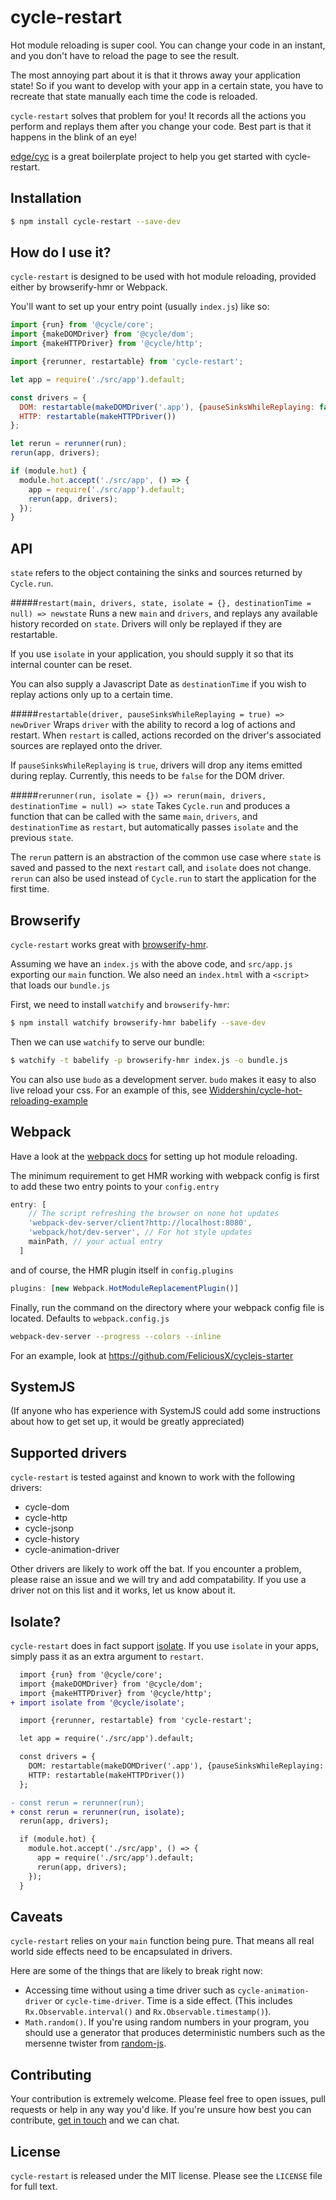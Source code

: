 # cycle-restart

Hot module reloading is super cool. You can change your code in an instant, and you don't have to reload the page to see the result.

The most annoying part about it is that it throws away your application state! So if you want to develop with your app in a certain state, you have to recreate that state manually each time the code is reloaded.

`cycle-restart` solves that problem for you! It records all the actions you perform and replays them after you change your code. Best part is that it happens in the blink of an eye!

[edge/cyc](https://github.com/edge/cyc) is a great boilerplate project to help you get started with cycle-restart.

Installation
---

```bash
$ npm install cycle-restart --save-dev
```

How do I use it?
---

`cycle-restart` is designed to be used with hot module reloading, provided either by browserify-hmr or Webpack.

You'll want to set up your entry point (usually `index.js`) like so:

```js
import {run} from '@cycle/core';
import {makeDOMDriver} from '@cycle/dom';
import {makeHTTPDriver} from '@cycle/http';

import {rerunner, restartable} from 'cycle-restart';

let app = require('./src/app').default;

const drivers = {
  DOM: restartable(makeDOMDriver('.app'), {pauseSinksWhileReplaying: false}),
  HTTP: restartable(makeHTTPDriver())
};

let rerun = rerunner(run);
rerun(app, drivers);

if (module.hot) {
  module.hot.accept('./src/app', () => {
    app = require('./src/app').default;
    rerun(app, drivers);
  });
}
```

API
---

`state` refers to the object containing the sinks and sources returned by `Cycle.run`.

#####`restart(main, drivers, state, isolate = {}, destinationTime = null) => newstate`
Runs a new `main` and `drivers`, and replays any available history recorded on `state`. Drivers will only be replayed if they are restartable.

If you use `isolate` in your application, you should supply it so that its internal counter can be reset.

You can also supply a Javascript Date as `destinationTime` if you wish to replay actions only up to a certain time.

#####`restartable(driver, pauseSinksWhileReplaying = true) => newDriver`
Wraps `driver` with the ability to record a log of actions and restart. When `restart` is called, actions recorded on the driver's associated sources are replayed onto the driver.

If `pauseSinksWhileReplaying` is `true`, drivers will drop any items emitted during replay. Currently, this needs to be `false` for the DOM driver.

#####`rerunner(run, isolate = {}) => rerun(main, drivers, destinationTime = null) => state`
Takes `Cycle.run` and produces a function that can be called with the same `main`, `drivers`, and `destinationTime` as `restart`, but automatically passes `isolate` and the previous `state`.

The `rerun` pattern is an abstraction of the common use case where `state` is saved and passed to the next `restart` call, and `isolate` does not change. `rerun` can also be used instead of `Cycle.run` to start the application for the first time.

Browserify
---

`cycle-restart` works great with [browserify-hmr](https://github.com/AgentME/browserify-hmr).

Assuming we have an `index.js` with the above code, and `src/app.js` exporting our `main` function. We also need an `index.html` with a `<script>` that loads our `bundle.js`

First, we need to install `watchify` and `browserify-hmr`:

```bash
$ npm install watchify browserify-hmr babelify --save-dev
```

Then we can use `watchify` to serve our bundle:

```bash
$ watchify -t babelify -p browserify-hmr index.js -o bundle.js
```

You can also use `budo` as a development server. `budo` makes it easy to also live reload your css. For an example of this, see [Widdershin/cycle-hot-reloading-example](https://github.com/Widdershin/cycle-hot-reloading-example/)

Webpack
---

Have a look at the [webpack docs](https://github.com/webpack/docs/wiki/hot-module-replacement-with-webpack) for setting up hot module reloading.

The minimum requirement to get HMR working with webpack config is first to add these two entry points to your `config.entry`

```javascript
entry: [
    // The script refreshing the browser on none hot updates
    'webpack-dev-server/client?http://localhost:8080',
    'webpack/hot/dev-server', // For hot style updates
    mainPath, // your actual entry
  ]
```

and of course, the HMR plugin itself in `config.plugins`

```javascript
plugins: [new Webpack.HotModuleReplacementPlugin()]
```

Finally, run the command on the directory where your webpack config file is located. Defaults to `webpack.config.js`
```bash
webpack-dev-server --progress --colors --inline
```

For an example, look at https://github.com/FeliciousX/cyclejs-starter

SystemJS
---
(If anyone who has experience with SystemJS could add some instructions about how to get set up, it would be greatly appreciated)

Supported drivers
---

`cycle-restart` is tested against and known to work with the following drivers:

* cycle-dom
* cycle-http
* cycle-jsonp
* cycle-history
* cycle-animation-driver

Other drivers are likely to work off the bat. If you encounter a problem, please raise an issue and we will try and add compatability. If you use a driver not on this list and it works, let us know about it.

Isolate?
---

`cycle-restart` does in fact support [isolate](https://github.com/cyclejs/isolate). If you use `isolate` in your apps, simply pass it as an extra argument to `restart`.

```diff
  import {run} from '@cycle/core';
  import {makeDOMDriver} from '@cycle/dom';
  import {makeHTTPDriver} from '@cycle/http';
+ import isolate from '@cycle/isolate';

  import {rerunner, restartable} from 'cycle-restart';

  let app = require('./src/app').default;

  const drivers = {
    DOM: restartable(makeDOMDriver('.app'), {pauseSinksWhileReplaying: false}),
    HTTP: restartable(makeHTTPDriver())
  };

- const rerun = rerunner(run);
+ const rerun = rerunner(run, isolate);
  rerun(app, drivers);

  if (module.hot) {
    module.hot.accept('./src/app', () => {
      app = require('./src/app').default;
      rerun(app, drivers);
    });
  }
```

Caveats
---

`cycle-restart` relies on your `main` function being pure. That means all real world side effects need to be encapsulated in drivers.

Here are some of the things that are likely to break right now:

 * Accessing time without using a time driver such as `cycle-animation-driver` or `cycle-time-driver`. Time is a side effect. (This includes `Rx.Observable.interval()` and `Rx.Observable.timestamp()`).
 * `Math.random()`. If you're using random numbers in your program, you should use a generator that produces deterministic numbers such as the mersenne twister from [random-js](https://github.com/ckknight/random-js).

Contributing
---

Your contribution is extremely welcome. Please feel free to open issues, pull requests or help in any way you'd like. If you're unsure how best you can contribute, [get in touch](mailto:ncwjohnstone@gmail.com) and we can chat.

License
---

`cycle-restart` is released under the MIT license. Please see the `LICENSE` file for full text.
